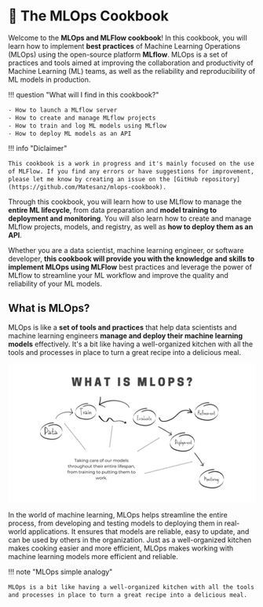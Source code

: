 # 🧪 The MLOps Cookbook

Welcome to the **MLOps and MLFlow cookbook**! In this cookbook, you will learn how to implement **best practices** of Machine Learning Operations (MLOps) using the open-source platform **MLflow**. MLOps is a set of practices and tools aimed at improving the collaboration and productivity of Machine Learning (ML) teams, as well as the reliability and reproducibility of ML models in production.

!!! question "What will I find in this cookbook?"

    - How to launch a MLflow server
    - How to create and manage MLflow projects
    - How to train and log ML models using MLflow
    - How to deploy ML models as an API

!!! info "Diclaimer"

    This cookbook is a work in progress and it's mainly focused on the use of MLFlow. If you find any errors or have suggestions for improvement, please let me know by creating an issue on the [GitHub repository](https://github.com/Matesanz/mlops-cookbook).

Through this cookbook, you will learn how to use MLflow to manage the **entire ML lifecycle**, from data preparation and **model training to deployment and monitoring**. You will also learn how to create and manage MLflow projects, models, and registry, as well as **how to deploy them as an API**.

Whether you are a data scientist, machine learning engineer, or software developer, **this cookbook will provide you with the knowledge and skills to implement MLOps using MLFlow** best practices and leverage the power of MLflow to streamline your ML workflow and improve the quality and reliability of your ML models.

## What is MLOps?

MLOps is like a **set of tools and practices** that help data scientists and machine learning engineers **manage and deploy their machine learning models** effectively. It's a bit like having a well-organized kitchen with all the tools and processes in place to turn a great recipe into a delicious meal.

![what_is_mlops](assets/what_is_mlops.jpg)

In the world of machine learning, MLOps helps streamline the entire process, from developing and testing models to deploying them in real-world applications. It ensures that models are reliable, easy to update, and can be used by others in the organization. Just as a well-organized kitchen makes cooking easier and more efficient, MLOps makes working with machine learning models more efficient and reliable.

!!! note "MLOps simple analogy"

    MLOps is a bit like having a well-organized kitchen with all the tools and processes in place to turn a great recipe into a delicious meal.

